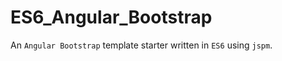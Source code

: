 
ES6_Angular_Bootstrap 
====

An `Angular Bootstrap` template starter written in `ES6` using `jspm`. 


